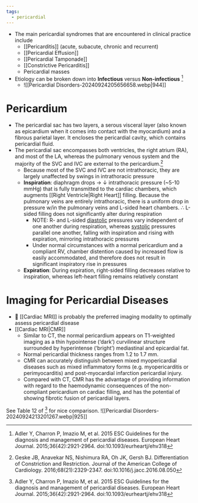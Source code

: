 ```yaml
---
tags:
  - pericardial
---
```

- The main pericardial syndromes that are encountered in clinical practice include
	- [[Pericarditis]] (acute, subacute, chronic and recurrent)
	- [[Pericardial Effusion]]
	- [[Pericardial Tamponade]]
	- [[Constrictive Pericarditis]]
	- Pericardial masses
- Etiology can be broken down into **Infectious** versus **Non-infectious** [^esc]
	- ![[Pericardial Disorders-20240924205656658.webp|944]]

# Pericardium

- The pericardial sac has two layers, a serous visceral layer (also known as epicardium when it comes into contact with the myocardium) and a fibrous parietal layer. It encloses the pericardial cavity, which contains pericardial fluid.
- The pericardial sac encompasses both ventricles, the right atrium (RA), and most of the LA, whereas the pulmonary venous system and the majority of the SVC and IVC are external to the pericardium.[^geske]
	- Because most of the SVC and IVC are not intrathoracic, they are largely unaffected by swings in intrathoracic pressure
	- **Inspiration**: diaphragm drops → ↓ intrathoracic pressure (~5-10 mmHg) that is fully transmitted to the cardiac chambers, which augments [[Right Ventricle|Right Heart]] filling. Because the pulmonary veins are entirely intrathoracic, there is a uniform drop in pressure w/in the pulmonary veins and L-sided heart chambers. ∴ L-sided filling does not significantly alter during respiration
		- NOTE: R- and L-sided <u>diastolic</u> pressures vary independent of one another during respiration, whereas <u>systolic</u> pressures parallel one another, falling with inspiration and rising with expiration, mirroring intrathoracic pressures
		- Under normal circumstances with a normal pericardium and a compliant RV, chamber distention caused by increased flow is easily accommodated, and therefore does not result in significant inspiratory rise in pressures
	- **Expiration**: During expiration, right-sided filling decreases relative to inspiration, whereas left-heart filling remains relatively constant

# Imaging for Pericardial Diseases

- 🌟 [[Cardiac MRI]] is probably the preferred imaging modality to optimally
  assess pericardial disease
- [[Cardiac MRI|CMR]]
  - Similar to CT, the normal pericardium appears on T1-weighted imaging
    as a thin hypointense (‘dark’) curvilinear structure surrounded by
    hyperintense (‘bright’) mediastinal and epicardial fat.
  - Normal pericardial thickness ranges from 1.2 to 1.7 mm.
  - CMR can accurately distinguish between mixed myopericardial diseases
    such as mixed inflammatory forms (e.g. myopericarditis or
    perimyocarditis) and post-myocardial infarction pericardial injury.
  - Compared with CT, CMR has the advantage of providing information
    with regard to the haemodynamic consequences of the non-compliant
    pericardium on cardiac filling, and has the potential of showing
    fibrotic fusion of pericardial layers.

See Table 12 of [^esc] for nice comparison.
![[Pericardial Disorders-20240924213201267.webp|925]]

[^geske]: Geske JB, Anavekar NS, Nishimura RA, Oh JK, Gersh BJ. Differentiation of Constriction and Restriction. Journal of the American College of Cardiology. 2016;68(21):2329-2347. doi:10.1016/j.jacc.2016.08.050
[^esc]: Adler Y, Charron P, Imazio M, et al. 2015 ESC Guidelines for the diagnosis and management of pericardial diseases. European Heart Journal. 2015;36(42):2921-2964. doi:10.1093/eurheartj/ehv318

